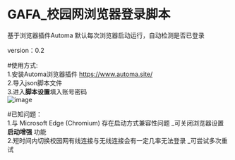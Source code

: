 # GAFA_校园网浏览器登录脚本
基于浏览器插件Automa
默认每次浏览器启动运行，自动检测是否已登录  

version：0.2  

#使用方式:  
  1.安装Automa浏览器插件 https://www.automa.site/  
  2.导入json脚本文件  
  3.进入**脚本设置**填入账号密码  
  ![image](https://user-images.githubusercontent.com/37254173/160225233-1e70718a-ccdb-48a3-a480-94ed0e535c3d.png)

#已知问题：  
  1.与 Microsoft Edge (Chromium) 存在启动方式兼容性问题 _可关闭浏览器设置 **启动增强** 功能  
  2.短时间内切换校园网有线连接与无线连接会有一定几率无法登录 _可尝试多次重试
